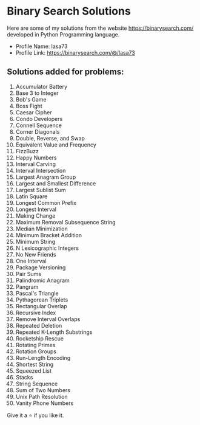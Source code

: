 # Binary Search Solutions

Here are some of my solutions from the website https://binarysearch.com/ developed in Python Programming language.

-	Profile Name: lasa73
-	Profile Link: https://binarysearch.com/@/lasa73

## Solutions added for problems:

1. Accumulator Battery
2. Base 3 to Integer
3. Bob's Game
4. Boss Fight
5. Caesar Cipher
6. Condo Developers
7. Connell Sequence
8. Corner Diagonals
9. Double, Reverse, and Swap
10. Equivalent Value and Frequency
11. FizzBuzz
12. Happy Numbers
13. Interval Carving
14. Interval Intersection
15. Largest Anagram Group
16. Largest and Smallest Difference
17. Largest Sublist Sum
18. Latin Square
19. Longest Common Prefix
20. Longest Interval
21. Making Change
22. Maximum Removal Subsequence String
23. Median Minimization
24. Minimum Bracket Addition
25. Minimum String
26. N Lexicographic Integers
27. No New Friends
28. One Interval
29. Package Versioning
30. Pair Sums
31. Palindromic Anagram
32. Pangram
33. Pascal's Triangle
34. Pythagorean Triplets
36. Rectangular Overlap
37. Recursive Index
38. Remove Interval Overlaps
39. Repeated Deletion
40. Repeated K-Length Substrings
41. Rocketship Rescue
42. Rotating Primes
43. Rotation Groups
44. Run-Length Encoding
45. Shortest String
46. Squeezed List
47. Stacks
48. String Sequence
49. Sum of Two Numbers
50. Unix Path Resolution
51. Vanity Phone Numbers

Give it a :star: if you like it.